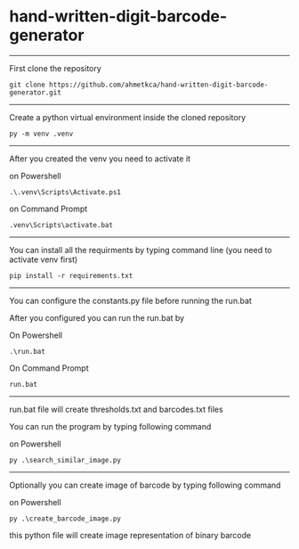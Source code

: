 # hand-written-digit-barcode-generator
------

First clone the repository
```
git clone https://github.com/ahmetkca/hand-written-digit-barcode-generator.git
```
------

Create a python virtual environment inside the cloned repository
```
py -m venv .venv
```
------

After you created the venv you need to activate it

on Powershell
```
.\.venv\Scripts\Activate.ps1
```

on Command Prompt
```
.venv\Scripts\activate.bat
```
------

You can install all the requirments by typing command line (you need to activate venv first)

```
pip install -r requirements.txt
```
------

You can configure the constants.py file before running the run.bat

After you configured you can run the run.bat by

On Powershell
```
.\run.bat
```

On Command Prompt
```
run.bat
```
------

run.bat file will create thresholds.txt and barcodes.txt files

You can run the program by typing following command

on Powershell
```
py .\search_similar_image.py
```
------

Optionally you can create image of barcode by typing following command

on Powershell
```
py .\create_barcode_image.py
```

this python file will create image representation of binary barcode
